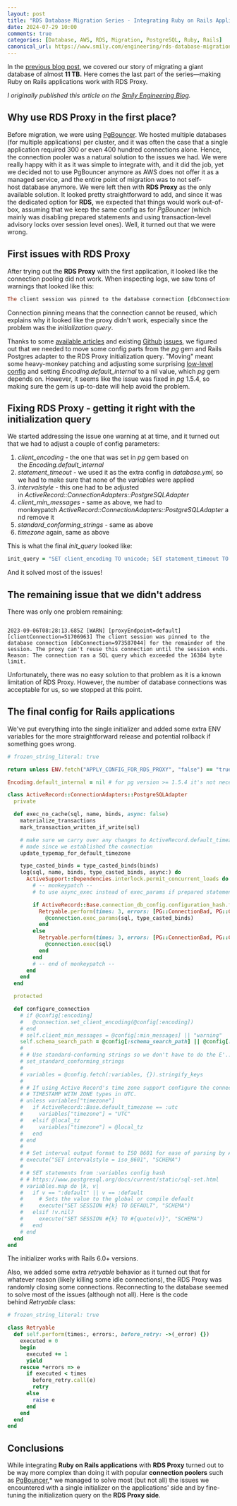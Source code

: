 ```yaml
---
layout: post
title: "RDS Database Migration Series - Integrating Ruby on Rails Applications with RDS Proxy"
date: 2024-07-29 10:00
comments: true
categories: [Database, AWS, RDS, Migration, PostgreSQL, Ruby, Rails]
canonical_url: https://www.smily.com/engineering/rds-database-migration-series---integrating-ruby-on-rails-applications-with-rds-proxy
---
```


In the [previous blog post](https://www.smily.com/engineering/rds-database-migration-series---facing-the-giant-how-we-migrated-11-tb-database), we covered our story of migrating a giant database of almost **11 TB.** Here comes the last part of the series—making Ruby on Rails applications work with RDS Proxy.

*I originally published this article on the [Smily Engineering Blog](https://www.smily.com/engineering/rds-database-migration-series---integrating-ruby-on-rails-applications-with-rds-proxy).*

<!--more-->

## Why use RDS Proxy in the first place?

Before migration, we were using [PgBouncer](https://www.pgbouncer.org/). We hosted multiple databases (for multiple applications) per cluster, and it was often the case that a single application required 300 or even 400 hundred connections alone. Hence, the connection pooler was a natural solution to the issues we had. We were really happy with it as it was simple to integrate with, and it did the job, yet we decided not to use PgBouncer anymore as AWS does not offer it as a managed service, and the entire point of migration was to not self-host database anymore. We were left then with **RDS Proxy** as the only available solution. It looked pretty straightforward to add, and since it was the dedicated option for **RDS,** we expected that things would work out-of-box, assuming that we keep the same config as for *PgBouncer* (which mainly was disabling prepared statements and using transaction-level advisory locks over session level ones). Well, it turned out that we were wrong.

## First issues with RDS Proxy

After trying out the **RDS Proxy** with the first application, it looked like the connection pooling did not work. When inspecting logs, we saw tons of warnings that looked like this:

```ruby
The client session was pinned to the database connection [dbConnection=1189232136] for the remainder of the session. The proxy can't reuse this connection until the session ends. Reason: SQL changed session settings that the proxy doesn't track. Consider moving session configuration to the proxy's initialization query. Digest: "set client_encoding to $1".
```

Connection pinning means that the connection cannot be reused, which explains why it looked like the proxy didn't work, especially since the problem was the *initialization query*.

Thanks to some [available articles](https://medium.com/@andre.decamargo/rds-proxy-and-connection-pinning-d26efcadb53c) and existing [Github](https://github.com/ged/ruby-pg/issues/368) [issues](https://github.com/rails/rails/issues/40207), we figured out that we needed to move some config parts from the *pg* gem and Rails Postgres adapter to the RDS Proxy initialization query. "Moving" meant some heavy-monkey patching and adjusting some surprising [low-level config](https://github.com/ged/ruby-pg/issues/368) and setting *Encoding.default_internal* to a nil value, which *pg* gem depends on. However, it seems like the issue was fixed in *pg* 1.5.4, so making sure the gem is up-to-date will help avoid the problem.

## Fixing RDS Proxy - getting it right with the initialization query

We started addressing the issue one warning at at time, and it turned out that we had to adjust a couple of config parameters:

1. *client_encoding* - the one that was set in *pg* gem based on the *Encoding.default_internal*
2. *statement_timeout -* we used it as the extra config in *database.yml,* so we had to make sure that none of the *variables* were applied
3. *intervalstyle -* this one had to be adjusted in *ActiveRecord::ConnectionAdapters::PostgreSQLAdapter*
4. *client_min_messages -* same as above, we had to monkeypatch *ActiveRecord::ConnectionAdapters::PostgreSQLAdapter* and remove it
5. *standard_conforming_strings -* same as above
6. *timezone* again, same as above

This is what the final *init_query* looked like:

```ruby
init_query = "SET client_encoding TO unicode; SET statement_timeout TO 300000; SET intervalstyle TO iso_8601; SET client_min_messages TO warning; SET standard_conforming_strings TO on; SET timezone TO utc"
```

And it solved most of the issues!

## The remaining issue that we didn't address

There was only one problem remaining:

```

2023-09-06T08:28:13.685Z [WARN] [proxyEndpoint=default] [clientConnection=51706963] The client session was pinned to the database connection [dbConnection=973587044] for the remainder of the session. The proxy can't reuse this connection until the session ends. Reason: The connection ran a SQL query which exceeded the 16384 byte limit.

```

Unfortunately, there was no easy solution to that problem as it is a known limitation of RDS Proxy. However, the number of database connections was acceptable for us, so we stopped at this point.

## The final config for Rails applications

We've put everything into the single initializer and added some extra ENV variables for the more straightforward release and potential rollback if something goes wrong.

```ruby
# frozen_string_literal: true

return unless ENV.fetch("APPLY_CONFIG_FOR_RDS_PROXY", "false") == "true"

Encoding.default_internal = nil # for pg version >= 1.5.4 it's not necessary

class ActiveRecord::ConnectionAdapters::PostgreSQLAdapter
  private

  def exec_no_cache(sql, name, binds, async: false)
    materialize_transactions
    mark_transaction_written_if_write(sql)

    # make sure we carry over any changes to ActiveRecord.default_timezone that have been
    # made since we established the connection
    update_typemap_for_default_timezone

    type_casted_binds = type_casted_binds(binds)
    log(sql, name, binds, type_casted_binds, async:) do
      ActiveSupport::Dependencies.interlock.permit_concurrent_loads do
        # -- monkeypatch --
        # to use async_exec instead of exec_params if prepared statements are disabled

        if ActiveRecord::Base.connection_db_config.configuration_hash.fetch(:prepared_statements, "true").to_s == "true"
          Retryable.perform(times: 3, errors: [PG::ConnectionBad, PG::ConnectionException], before_retry: ->(_) { reconnect! }) do
            @connection.exec_params(sql, type_casted_binds)
          end
        else
          Retryable.perform(times: 3, errors: [PG::ConnectionBad, PG::ConnectionException], before_retry: ->(_) { reconnect! }) do
            @connection.exec(sql)
          end
        end
        # -- end of monkeypatch --
      end
    end
  end

  protected

  def configure_connection
    # if @config[:encoding]
    #   @connection.set_client_encoding(@config[:encoding])
    # end
    # self.client_min_messages = @config[:min_messages] || "warning"
    self.schema_search_path = @config[:schema_search_path] || @config[:schema_order]
    #
    # # Use standard-conforming strings so we don't have to do the E'...' dance.
    # set_standard_conforming_strings
    #
    # variables = @config.fetch(:variables, {}).stringify_keys
    #
    # # If using Active Record's time zone support configure the connection to return
    # # TIMESTAMP WITH ZONE types in UTC.
    # unless variables["timezone"]
    #   if ActiveRecord::Base.default_timezone == :utc
    #     variables["timezone"] = "UTC"
    #   elsif @local_tz
    #     variables["timezone"] = @local_tz
    #   end
    # end
    #
    # # Set interval output format to ISO 8601 for ease of parsing by ActiveSupport::Duration.parse
    # execute("SET intervalstyle = iso_8601", "SCHEMA")
    #
    # # SET statements from :variables config hash
    # # https://www.postgresql.org/docs/current/static/sql-set.html
    # variables.map do |k, v|
    #   if v == ":default" || v == :default
    #     # Sets the value to the global or compile default
    #     execute("SET SESSION #{k} TO DEFAULT", "SCHEMA")
    #   elsif !v.nil?
    #     execute("SET SESSION #{k} TO #{quote(v)}", "SCHEMA")
    #   end
    # end
  end
end
```

The initializer works with Rails 6.0+ versions.

Also, we added some extra *retryable* behavior as it turned out that for whatever reason (likely killing some idle connections), the RDS Proxy was randomly closing some connections. Reconnecting to the database seemed to solve most of the issues (although not all). Here is the code behind *Retryable* class:

```ruby
# frozen_string_literal: true

class Retryable
  def self.perform(times:, errors:, before_retry: ->(_error) {})
    executed = 0
    begin
      executed += 1
      yield
    rescue *errors => e
      if executed < times
        before_retry.call(e)
        retry
      else
        raise e
      end
    end
  end
end
```

## Conclusions

While integrating **Ruby on Rails applications** with **RDS Proxy** turned out to be way more complex than doing it with popular **connection poolers** such as [PgBouncer](https://www.pgbouncer.org/),* we managed to solve most (but not all) the issues we encountered with a single initializer on the applications' side and by fine-tuning the initialization query on the **RDS Proxy side**.
